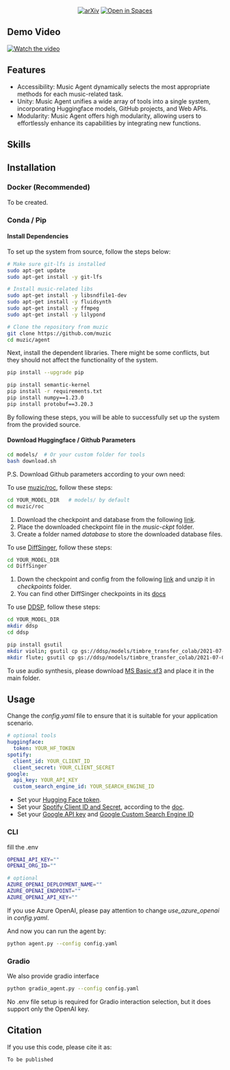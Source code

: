 <!-- <p align="center"> <b> Music Agent </b> </p> -->

<div align="center">

[![arXiv](https://img.shields.io/badge/arXiv-Paper-<COLOR>.svg)]()
[![Open in Spaces](https://img.shields.io/badge/%F0%9F%A4%97-Open%20in%20Spaces-blue)]()

</div>

## Demo Video

[![Watch the video](https://img.youtube.com/vi/tpNynjdcBqA/maxresdefault.jpg)](https://youtu.be/tpNynjdcBqA)

## Features

- Accessibility: Music Agent dynamically selects the most appropriate methods for each music-related task.
- Unity: Music Agent unifies a wide array of tools into a single system, incorporating Huggingface models, GitHub projects, and Web APIs.
- Modularity: Music Agent offers high modularity, allowing users to effortlessly enhance its capabilities by integrating new functions.

## Skills


## Installation

### Docker (Recommended)

To be created.

### Conda / Pip

#### Install Dependencies

To set up the system from source, follow the steps below:

```bash
# Make sure git-lfs is installed
sudo apt-get update
sudo apt-get install -y git-lfs

# Install music-related libs
sudo apt-get install -y libsndfile1-dev
sudo apt-get install -y fluidsynth
sudo apt-get install -y ffmpeg
sudo apt-get install -y lilypond

# Clone the repository from muzic
git clone https://github.com/muzic
cd muzic/agent
```

Next, install the dependent libraries. There might be some conflicts, but they should not affect the functionality of the system.

```bash
pip install --upgrade pip

pip install semantic-kernel
pip install -r requirements.txt
pip install numpy==1.23.0
pip install protobuf==3.20.3
```

By following these steps, you will be able to successfully set up the system from the provided source.

#### Download Huggingface / Github Parameters

```bash
cd models/  # Or your custom folder for tools
bash download.sh
```

P.S. Download Github parameters according to your own need: 

To use [muzic/roc](https://github.com/microsoft/muzic/tree/main/roc), follow these steps:

```bash
cd YOUR_MODEL_DIR   # models/ by default
cd muzic/roc
```

1. Download the checkpoint and database from the following [link](https://drive.google.com/drive/folders/1TpWOMlRAaUL-R6CRLWfZK1ZeE1VCaubp).
2. Place the downloaded checkpoint file in the *music-ckpt* folder.
3. Create a folder named *database* to store the downloaded database files.

To use [DiffSinger](https://github.com/MoonInTheRiver/DiffSinger), follow these steps:

```bash
cd YOUR_MODEL_DIR
cd DiffSinger
```

1. Down the checkpoint and config from the following [link](https://github.com/MoonInTheRiver/DiffSinger/releases/download/pretrain-model/0228_opencpop_ds100_rel.zip) and unzip it in *checkpoints* folder.
2. You can find other DiffSinger checkpoints in its [docs](https://github.com/MoonInTheRiver/DiffSinger/blob/master/docs/README-SVS.md)

To use [DDSP](https://github.com/magenta/ddsp/tree/main), follow these steps:

```bash
cd YOUR_MODEL_DIR
mkdir ddsp
cd ddsp

pip install gsutil
mkdir violin; gsutil cp gs://ddsp/models/timbre_transfer_colab/2021-07-08/solo_violin_ckpt/* violin/
mkdir flute; gsutil cp gs://ddsp/models/timbre_transfer_colab/2021-07-08/solo_flute_ckpt/* flute/
```

To use audio synthesis, please download [MS Basic.sf3](https://github.com/musescore/MuseScore/tree/master/share/sound) and place it in the main folder.

## Usage

Change the *config.yaml* file to ensure that it is suitable for your application scenario.

```yaml
# optional tools
huggingface:
  token: YOUR_HF_TOKEN
spotify:
  client_id: YOUR_CLIENT_ID
  client_secret: YOUR_CLIENT_SECRET
google:
  api_key: YOUR_API_KEY
  custom_search_engine_id: YOUR_SEARCH_ENGINE_ID
```

- Set your [Hugging Face token](https://huggingface.co/settings/tokens).
- Set your [Spotify Client ID and Secret](https://developer.spotify.com/dashboard), according to the [doc](https://developer.spotify.com/documentation/web-api).
- Set your [Google API key](https://console.cloud.google.com/apis/dashboard) and [Google Custom Search Engine ID](https://programmablesearchengine.google.com/controlpanel/create)

### CLI

fill the .env

```bash
OPENAI_API_KEY=""
OPENAI_ORG_ID=""

# optional
AZURE_OPENAI_DEPLOYMENT_NAME=""
AZURE_OPENAI_ENDPOINT=""
AZURE_OPENAI_API_KEY=""
```

If you use Azure OpenAI, please pay attention to change *use_azure_openai* in *config.yaml*.

And now you can run the agent by:

```bash
python agent.py --config config.yaml
```

### Gradio

We also provide gradio interface

```bash
python gradio_agent.py --config config.yaml
```

No .env file setup is required for Gradio interaction selection, but it does support only the OpenAI key.


## Citation

If you use this code, please cite it as:

```
To be published
```